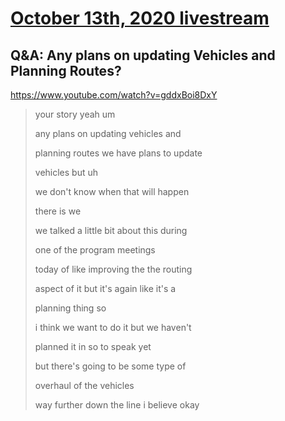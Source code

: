 # [October 13th, 2020 livestream](../2020-10-13.md)
## Q&A: Any plans on updating Vehicles and Planning Routes?
https://www.youtube.com/watch?v=gddxBoi8DxY
> your story yeah um
> 
> any plans on updating vehicles and
> 
> planning routes we have plans to update
> 
> vehicles but uh
> 
> we don't know when that will happen
> 
> there is we
> 
> we talked a little bit about this during
> 
> one of the program meetings
> 
> today of like improving the the routing
> 
> aspect of it but it's again like it's a
> 
> planning thing so
> 
> i think we want to do it but we haven't
> 
> planned it in so to speak yet
> 
> but there's going to be some type of
> 
> overhaul of the vehicles
> 
> way further down the line i believe okay
> 
